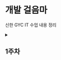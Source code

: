 <h1>개발 걸음마</h1>







신한 GYC IT 수업 내용 정리



<details>

 

<summary><h2>1주차</h2></summary>



<div markdown="1">



[블로그로 정리](https://velog.io/@seongchnm/이것이-자바다-Chapter1-자바-시작하기)







</div>



</details>

